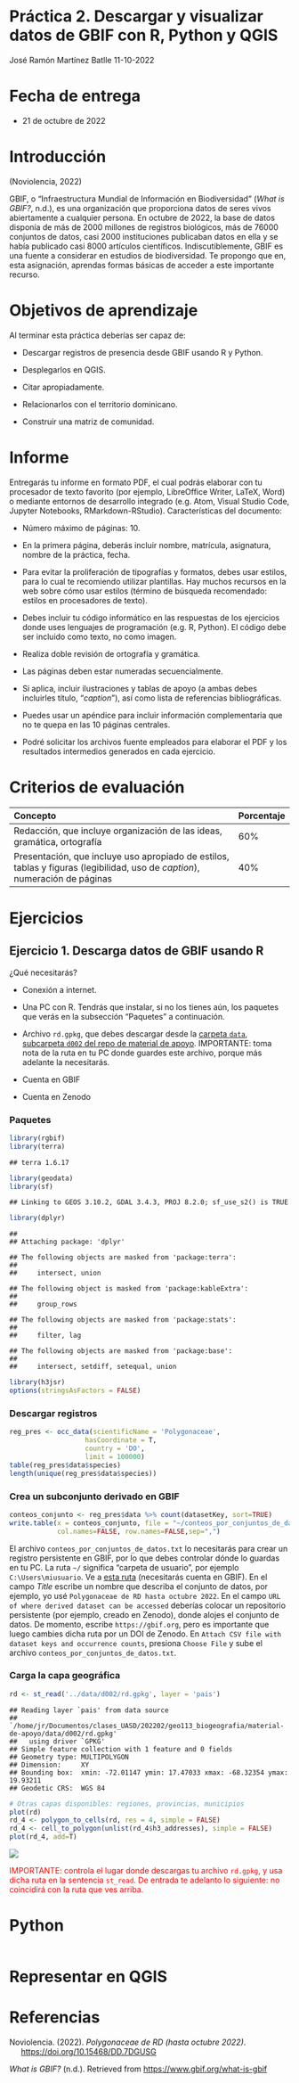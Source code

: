 Práctica 2. Descargar y visualizar datos de GBIF con R, Python y QGIS
================
José Ramón Martínez Batlle
11-10-2022

# Fecha de entrega

-   21 de octubre de 2022

# Introducción

(Noviolencia, 2022)

GBIF, o “Infraestructura Mundial de Información en Biodiversidad” (*What
is GBIF?*, n.d.), es una organización que proporciona datos de seres
vivos abiertamente a cualquier persona. En octubre de 2022, la base de
datos disponía de más de 2000 millones de registros biológicos, más de
76000 conjuntos de datos, casi 2000 instituciones publicaban datos en
ella y se había publicado casi 8000 artículos científicos.
Indiscutiblemente, GBIF es una fuente a considerar en estudios de
biodiversidad. Te propongo que en, esta asignación, aprendas formas
básicas de acceder a este importante recurso.

# Objetivos de aprendizaje

Al terminar esta práctica deberías ser capaz de:

-   Descargar registros de presencia desde GBIF usando R y Python.

-   Desplegarlos en QGIS.

-   Citar apropiadamente.

-   Relacionarlos con el territorio dominicano.

-   Construir una matriz de comunidad.

# Informe

Entregarás tu informe en formato PDF, el cual podrás elaborar con tu
procesador de texto favorito (por ejemplo, LibreOffice Writer, LaTeX,
Word) o mediante entornos de desarrollo integrado (e.g. Atom, Visual
Studio Code, Jupyter Notebooks, RMarkdown-RStudio). Características del
documento:

-   Número máximo de páginas: 10.

-   En la primera página, deberás incluir nombre, matrícula, asignatura,
    nombre de la práctica, fecha.

-   Para evitar la proliferación de tipografías y formatos, debes usar
    estilos, para lo cual te recomiendo utilizar plantillas. Hay muchos
    recursos en la web sobre cómo usar estilos (término de búsqueda
    recomendado: estilos en procesadores de texto).

-   Debes incluir tu código informático en las respuestas de los
    ejercicios donde uses lenguajes de programación (e.g. R, Python). El
    código debe ser incluido como texto, no como imagen.

-   Realiza doble revisión de ortografía y gramática.

-   Las páginas deben estar numeradas secuencialmente.

-   Si aplica, incluir ilustraciones y tablas de apoyo (a ambas debes
    incluirles título, “*caption*”), así como lista de referencias
    bibliográficas.

-   Puedes usar un apéndice para incluir información complementaria que
    no te quepa en las 10 páginas centrales.

-   Podré solicitar los archivos fuente empleados para elaborar el PDF y
    los resultados intermedios generados en cada ejercicio.

# Criterios de evaluación

| Concepto                                                                                                                    | Porcentaje |
|:----------------------------------------------------------------------------------------------------------------------------|:-----------|
| Redacción, que incluye organización de las ideas, gramática, ortografía                                                     | 60%        |
| Presentación, que incluye uso apropiado de estilos, tablas y figuras (legibilidad, uso de *caption*), numeración de páginas | 40%        |

# Ejercicios

## Ejercicio 1. Descarga datos de GBIF usando R

¿Qué necesitarás?

-   Conexión a internet.

-   Una PC con R. Tendrás que instalar, si no los tienes aún, los
    paquetes que verás en la subsección “Paquetes” a continuación.

-   Archivo `rd.gpkg`, que debes descargar desde la [carpeta `data`,
    subcarpeta `d002` del repo de material de
    apoyo](https://github.com/biogeografia-202202/material-de-apoyo/tree/master/data/d002).
    IMPORTANTE: toma nota de la ruta en tu PC donde guardes este
    archivo, porque más adelante la necesitarás.

-   Cuenta en GBIF

-   Cuenta en Zenodo

### Paquetes

``` r
library(rgbif)
library(terra)
```

    ## terra 1.6.17

``` r
library(geodata)
library(sf)
```

    ## Linking to GEOS 3.10.2, GDAL 3.4.3, PROJ 8.2.0; sf_use_s2() is TRUE

``` r
library(dplyr)
```

    ## 
    ## Attaching package: 'dplyr'

    ## The following objects are masked from 'package:terra':
    ## 
    ##     intersect, union

    ## The following object is masked from 'package:kableExtra':
    ## 
    ##     group_rows

    ## The following objects are masked from 'package:stats':
    ## 
    ##     filter, lag

    ## The following objects are masked from 'package:base':
    ## 
    ##     intersect, setdiff, setequal, union

``` r
library(h3jsr)
options(stringsAsFactors = FALSE)
```

### Descargar registros

``` r
reg_pres <- occ_data(scientificName = 'Polygonaceae',
                   hasCoordinate = T,
                   country = 'DO',
                   limit = 100000)
table(reg_pres$data$species)
length(unique(reg_pres$data$species))
```

### Crea un subconjunto derivado en GBIF

``` r
conteos_conjunto <- reg_pres$data %>% count(datasetKey, sort=TRUE) 
write.table(x = conteos_conjunto, file = "~/conteos_por_conjuntos_de_datos.txt",
            col.names=FALSE, row.names=FALSE,sep=",")
```

El archivo `conteos_por_conjuntos_de_datos.txt` lo necesitarás para
crear un registro persistente en GBIF, por lo que debes controlar dónde
lo guardas en tu PC. La ruta `~/` significa “carpeta de usuario”, por
ejemplo `C:\Users\miusuario`. Ve a [esta
ruta](https://www.gbif.org/derived-dataset/register) (necesitarás cuenta
en GBIF). En el campo *Title* escribe un nombre que describa el conjunto
de datos, por ejemplo, yo usé `Polygonaceae de RD hasta octubre 2022`.
En el campo `URL of where derived dataset can be accessed` deberías
colocar un repositorio persistente (por ejemplo, creado en Zenodo),
donde alojes el conjunto de datos. De momento, escribe
`https://gbif.org`, pero es importante que luego cambies dicha ruta por
un DOI de Zenodo. En
`Attach CSV file with dataset keys and occurrence counts`, presiona
`Choose File` y sube el archivo `conteos_por_conjuntos_de_datos.txt`.

### Carga la capa geográfica

``` r
rd <- st_read('../data/d002/rd.gpkg', layer = 'pais')
```

    ## Reading layer `pais' from data source 
    ##   `/home/jr/Documentos/clases_UASD/202202/geo113_biogeografia/material-de-apoyo/data/d002/rd.gpkg' 
    ##   using driver `GPKG'
    ## Simple feature collection with 1 feature and 0 fields
    ## Geometry type: MULTIPOLYGON
    ## Dimension:     XY
    ## Bounding box:  xmin: -72.01147 ymin: 17.47033 xmax: -68.32354 ymax: 19.93211
    ## Geodetic CRS:  WGS 84

``` r
# Otras capas disponibles: regiones, provincias, municipios
plot(rd)
rd_4 <- polygon_to_cells(rd, res = 4, simple = FALSE)
rd_4 <- cell_to_polygon(unlist(rd_4$h3_addresses), simple = FALSE)
plot(rd_4, add=T)
```

![](practica-2_files/figure-gfm/unnamed-chunk-5-1.png)<!-- -->

<div id="hello" class="greeting message" style="color: red;">

IMPORTANTE: controla el lugar donde descargas tu archivo `rd.gpkg`, y
usa dicha ruta en la sentencia `st_read`. De entrada te adelanto lo
siguiente: no coincidirá con la ruta que ves arriba.

</div>

# Python

``` python
```

# Representar en QGIS

# Referencias

<div id="refs" class="references csl-bib-body hanging-indent"
line-spacing="2">

<div id="ref-noviolencia2022" class="csl-entry">

Noviolencia. (2022). *Polygonaceae de RD (hasta octubre 2022)*.
<https://doi.org/10.15468/DD.7DGUSG>

</div>

<div id="ref-whatis" class="csl-entry">

*What is GBIF?* (n.d.). Retrieved from
<https://www.gbif.org/what-is-gbif>

</div>

</div>
